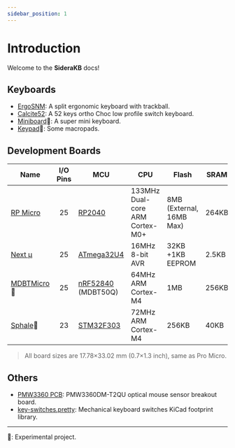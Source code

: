 ```yaml
---
sidebar_position: 1
---
```


# Introduction

Welcome to the **SideraKB** docs!

## Keyboards

- [ErgoSNM](/docs/ergosnm): A split ergonomic keyboard with trackball.
- [Calcite52](https://github.com/siderakb/calcite): A 52 keys ortho Choc low profile switch keyboard.
- [Miniboard](https://github.com/siderakb/miniboard)🧪: A super mini keyboard.
- [Keypad](https://github.com/siderakb/keypad)🧪: Some macropads.
## Development Boards

| Name                                                 | I/O Pins | MCU                                                                                  | CPU                             | Flash            | SRAM  |
|------------------------------------------------------|:--------:|--------------------------------------------------------------------------------------|---------------------------------|------------------|-------|
| [RP Micro](https://github.com/siderakb/rp-micro)     |    25    | [RP2040](https://www.raspberrypi.com/products/rp2040/specifications/)                | 133MHz Dual-core ARM Cortex-M0+ | 8MB (External, 16MB Max)     | 264KB |
| [Next μ](https://github.com/siderakb/next-micro)     |    25    | [ATmega32U4](https://www.microchip.com/en-us/product/atmega32u4)                     | 16MHz 8-bit AVR                 | 32KB +1KB EEPROM | 2.5KB |
| [MDBTMicro](https://github.com/siderakb/mdbt-micro)🧪 |    25    | [nRF52840](https://www.nordicsemi.com/products/nrf52840) (MDBT50Q)                   | 64MHz  ARM Cortex-M4            | 1MB              | 256KB |
| [Sphale](https://github.com/siderakb/sphale)🧪        |    23    | [STM32F303](https://www.st.com/en/microcontrollers-microprocessors/stm32f303cc.html) | 72MHz  ARM Cortex-M4            | 256KB            | 40KB  |

> All board sizes are 17.78×33.02 mm (0.7×1.3 inch), same as Pro Micro.

## Others

- [PMW3360 PCB](https://github.com/siderakb/pmw3360-pcb): PMW3360DM-T2QU optical mouse sensor breakout board.
- [key-switches.pretty](https://github.com/siderakb/key-switches.pretty): Mechanical keyboard switches KiCad footprint library.

---

🧪: Experimental project.
